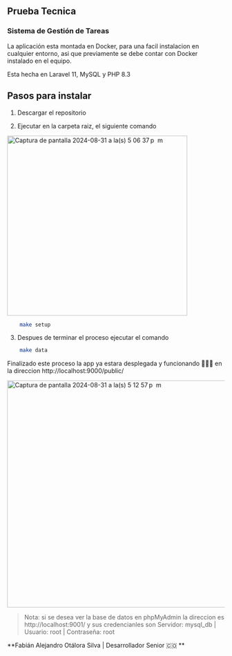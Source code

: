 ## Prueba Tecnica

### Sistema de Gestión de Tareas

La aplicación esta montada en Docker, para una facil instalacion en cualquier entorno, asi que previamente se debe contar con Docker instalado en el equipo.

Esta hecha en Laravel 11, MySQL y PHP 8.3

## Pasos para instalar

1. Descargar el repositorio

2. Ejecutar en la carpeta raiz, el siguiente comando

<img width="417" alt="Captura de pantalla 2024-08-31 a la(s) 5 06 37 p  m" src="https://github.com/user-attachments/assets/de7de3c6-febc-4b35-9ba3-4de772980763">


```sh
    make setup
```

3. Despues de terminar el proceso ejecutar el comando

```sh
    make data
```

Finalizado este proceso la app ya estara desplegada y funcionando 🚀🚀🚀 en la direccion http://localhost:9000/public/

<img width="526" alt="Captura de pantalla 2024-08-31 a la(s) 5 12 57 p  m" src="https://github.com/user-attachments/assets/bdb1306e-8dbf-4fce-b4db-c7573ab43069">



> Nota: si se desea ver la base de datos en phpMyAdmin la direccion es http://localhost:9001/
> y sus credencianles son Servidor: mysql_db | Usuario: root | Contraseña: root


**Fabián Alejandro Otálora Silva | Desarrollador Senior 🇨🇴 **
